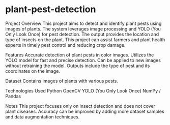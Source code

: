 # plant-pest-detection

Project Overview
This project aims to detect and identify plant pests using images of plants. The system leverages image processing and YOLO (You Only Look Once) for pest detection. The output provides the location and type of insects on the plant. This project can assist farmers and plant health experts in timely pest control and reducing crop damage.

Features
Accurate detection of plant pests in color images.
Utilizes the YOLO model for fast and precise detection.
Can be applied to new images without retraining the model.
Outputs include the type of pest and its coordinates on the image.

Dataset
Contains images of plants with various pests.

Technologies Used
Python
OpenCV
YOLO (You Only Look Once)
NumPy / Pandas

Notes
This project focuses only on insect detection and does not cover plant diseases.
Accuracy can be improved by adding more dataset samples and data augmentation techniques.

